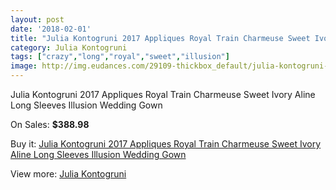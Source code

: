 ```yaml
---
layout: post
date: '2018-02-01'
title: "Julia Kontogruni 2017 Appliques Royal Train Charmeuse Sweet Ivory Aline Long Sleeves Illusion Wedding Gown"
category: Julia Kontogruni
tags: ["crazy","long","royal","sweet","illusion"]
image: http://img.eudances.com/29109-thickbox_default/julia-kontogruni-2017-appliques-royal-train-charmeuse-sweet-ivory-aline-long-sleeves-illusion-wedding-gown.jpg
---
```

Julia Kontogruni 2017 Appliques Royal Train Charmeuse Sweet Ivory Aline Long Sleeves Illusion Wedding Gown

On Sales: **$388.98**
<a href="https://www.eudances.com/en/julia-kontogruni/9497-julia-kontogruni-2017-appliques-royal-train-charmeuse-sweet-ivory-aline-long-sleeves-illusion-wedding-gown.html"><amp-img layout="responsive" width="600" height="600" src="//img.eudances.com/29109-thickbox_default/julia-kontogruni-2017-appliques-royal-train-charmeuse-sweet-ivory-aline-long-sleeves-illusion-wedding-gown.jpg" alt="Julia Kontogruni 2017 Appliques Royal Train Charmeuse Sweet Ivory Aline Long Sleeves Illusion Wedding Gown 0" /></a>
<a href="https://www.eudances.com/en/julia-kontogruni/9497-julia-kontogruni-2017-appliques-royal-train-charmeuse-sweet-ivory-aline-long-sleeves-illusion-wedding-gown.html"><amp-img layout="responsive" width="600" height="600" src="//img.eudances.com/29111-thickbox_default/julia-kontogruni-2017-appliques-royal-train-charmeuse-sweet-ivory-aline-long-sleeves-illusion-wedding-gown.jpg" alt="Julia Kontogruni 2017 Appliques Royal Train Charmeuse Sweet Ivory Aline Long Sleeves Illusion Wedding Gown 1" /></a>
<a href="https://www.eudances.com/en/julia-kontogruni/9497-julia-kontogruni-2017-appliques-royal-train-charmeuse-sweet-ivory-aline-long-sleeves-illusion-wedding-gown.html"><amp-img layout="responsive" width="600" height="600" src="//img.eudances.com/29110-thickbox_default/julia-kontogruni-2017-appliques-royal-train-charmeuse-sweet-ivory-aline-long-sleeves-illusion-wedding-gown.jpg" alt="Julia Kontogruni 2017 Appliques Royal Train Charmeuse Sweet Ivory Aline Long Sleeves Illusion Wedding Gown 2" /></a>

Buy it: [Julia Kontogruni 2017 Appliques Royal Train Charmeuse Sweet Ivory Aline Long Sleeves Illusion Wedding Gown](https://www.eudances.com/en/julia-kontogruni/9497-julia-kontogruni-2017-appliques-royal-train-charmeuse-sweet-ivory-aline-long-sleeves-illusion-wedding-gown.html "Julia Kontogruni 2017 Appliques Royal Train Charmeuse Sweet Ivory Aline Long Sleeves Illusion Wedding Gown")

View more: [Julia Kontogruni](https://www.eudances.com/en/130-julia-kontogruni "Julia Kontogruni")